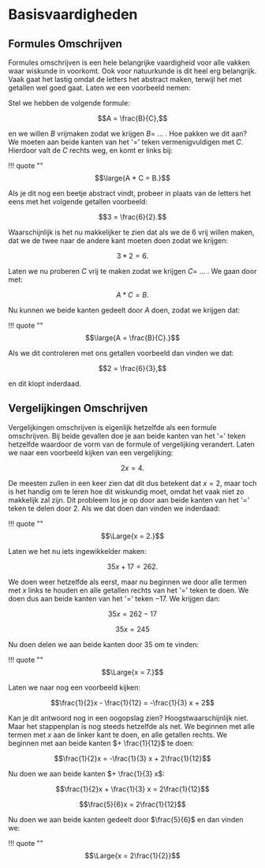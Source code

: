 # Basisvaardigheden

## Formules Omschrijven
Formules omschrijven is een hele belangrijke vaardigheid voor alle vakken waar wiskunde in voorkomt. Ook voor natuurkunde is dit heel erg belangrijk. Vaak gaat het lastig omdat de letters het abstract maken, terwijl het met getallen wel goed gaat. Laten we een voorbeeld nemen:

Stel we hebben de volgende formule:

$$A = \frac{B}{C},$$

en we willen $B$ vrijmaken zodat we krijgen $B = \  ...$ . Hoe pakken we dit aan? We moeten aan beide kanten van het '$=$' teken vermenigvuldigen met $C$. Hierdoor valt de $C$ rechts weg, en komt er links bij:

!!! quote ""
    $$\large{A * C = B.}$$

Als je dit nog een beetje abstract vindt, probeer in plaats van de letters het eens met het volgende getallen voorbeeld:

$$3 = \frac{6}{2}.$$

Waarschijnlijk is het nu makkelijker te zien dat als we de $6$ vrij willen maken, dat we de twee naar de andere kant moeten doen zodat we krijgen:

$$3 * 2 = 6.$$

Laten we nu proberen $C$ vrij te maken zodat we krijgen $C = \ ...$ . We gaan door met:

$$A * C = B.$$

Nu kunnen we beide kanten gedeelt door $A$ doen, zodat we krijgen dat:

!!! quote ""
    $$\large{A = \frac{B}{C}.}$$

Als we dit controleren met ons getallen voorbeeld dan vinden we dat:


$$2 = \frac{6}{3},$$

en dit klopt inderdaad. 

## Vergelijkingen Omschrijven
Vergelijkingen omschrijven is eigenlijk hetzelfde als een formule omschrijven. Bij beide gevallen doe je aan beide kanten van het '$=$' teken hetzelfde waardoor de vorm van de formule of vergelijking verandert. Laten we naar een voorbeeld kijken van een vergelijking:

$$2x = 4.$$

De meesten zullen in een keer zien dat dit dus betekent dat $x = 2$, maar toch is het handig om te leren hoe dit wiskundig moet, omdat het vaak niet zo makkelijk zal zijn. Dit probleem los je op door aan beide kanten van het '$=$' teken te delen door $2$. Als we dat doen dan vinden we inderdaad:

!!! quote ""
    $$\Large{x = 2.}$$

Laten we het nu iets ingewikkelder maken:

$$35x + 17 = 262.$$

We doen weer hetzelfde als eerst, maar nu beginnen we door alle termen met $x$ links te houden en alle getallen rechts van het '$=$' teken te doen. We doen dus aan beide kanten van het '$=$' teken $-17$. We krijgen dan:

$$35x = 262 - 17$$

$$35x = 245$$

Nu doen delen we aan beide kanten door 35 om te vinden:

!!! quote ""
    $$\Large{x = 7.}$$

Laten we naar nog een voorbeeld kijken:

$$\frac{1}{2}x - \frac{1}{12} = -\frac{1}{3} x + 2$$

Kan je dit antwoord nog in een oogopslag zien? Hoogstwaarschijnlijk niet. Maar het stappenplan is nog steeds hetzelfde als net. We beginnen met alle termen met $x$ aan de linker kant te doen, en alle getallen rechts. We beginnen met aan beide kanten $+ \frac{1}{12}$ te doen:

$$\frac{1}{2}x = -\frac{1}{3} x + 2\frac{1}{12}$$

Nu doen we aan beide kanten $+ \frac{1}{3} x$:

$$\frac{1}{2}x + \frac{1}{3} x  =  2\frac{1}{12}$$

$$\frac{5}{6}x =  2\frac{1}{12}$$

Nu doen we aan beide kanten gedeelt door $\frac{5}{6}$ en dan vinden we:

!!! quote ""
    $$\Large{x =  2\frac{1}{2}}$$